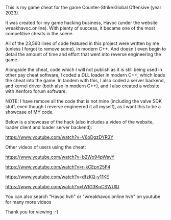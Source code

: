 This is my game cheat for the game Counter-Strike:Global Offensive (year 2023).

It was created for my game hacking business, Havoc (under the website wreakhavoc.online). With plenty of success, it became one of the most competitive cheats in the scene. 

All of the 23,560 lines of code featured in this project were written by me (unless I forgot to remove some), in modern C++.
And doesn't even begin to detail the amount of time and effort that went into reverse engineering the game.

Alongside the cheat, code which I will not publish as it is still being used in other pay cheat software, I coded a DLL loader in modern C++, which loads the cheat into the game. 
In tandem with this, I also coded a server backend, and kernel driver (both also in modern C++), and I also created a website with Xenforo forum software.

NOTE: I have remove all the code that is not mine (including the valve SDK stuff, even though I reverse engineered it all myself), as I want this to be a showcase of MY code.

Below is a showcase of the hack (also includes a video of the website, loader client and loader server backend):

https://www.youtube.com/watch?v=V6oDgzDYR3Y

Other videos of users using the cheat:

https://www.youtube.com/watch?v=b2Wo94pWsvY

https://www.youtube.com/watch?v=r-kCEpn25F4

https://www.youtube.com/watch?v=dfzKQ-y11KE

https://www.youtube.com/watch?v=tWtG3KpCSWU&t

You can also search "Havoc hvh" or "wreakhavoc.online hvh" on youtube for many more videos

Thank you for viewing :-)
